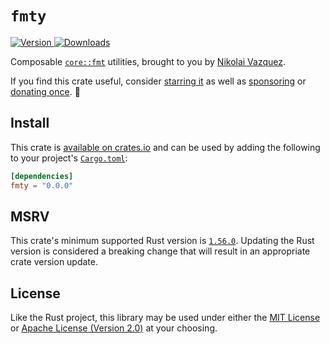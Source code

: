 # `fmty`

<a href="https://crates.io/crates/fmty">
    <img src="https://img.shields.io/crates/v/fmty.svg" alt="Version">
    <img src="https://img.shields.io/crates/d/fmty.svg" alt="Downloads">
</a>

Composable [`core::fmt`](https://doc.rust-lang.org/core/fmt/) utilities, brought
to you by [Nikolai Vazquez](https://hachyderm.io/@nikolai).

If you find this crate useful, consider
[starring it](https://github.com/nvzqz/fmty) as well as
[sponsoring](https://github.com/sponsors/nvzqz) or
[donating once](https://paypal.me/nvzqz). 💖

## Install

This crate is [available on crates.io](https://crates.io/crates/fmty) and can be
used by adding the following to your project's [`Cargo.toml`](https://doc.rust-lang.org/cargo/reference/manifest.html):

```toml
[dependencies]
fmty = "0.0.0"
```

## MSRV

This crate's minimum supported Rust version is [`1.56.0`](https://github.com/rust-lang/rust/blob/master/RELEASES.md#version-1560-2021-10-21).
Updating the Rust version is considered a breaking change that will result in an
appropriate crate version update.

## License

Like the Rust project, this library may be used under either the
[MIT License](https://github.com/nvzqz/fmty/blob/main/LICENSE-MIT) or
[Apache License (Version 2.0)](https://github.com/nvzqz/fmty/blob/main/LICENSE-APACHE)
at your choosing.
